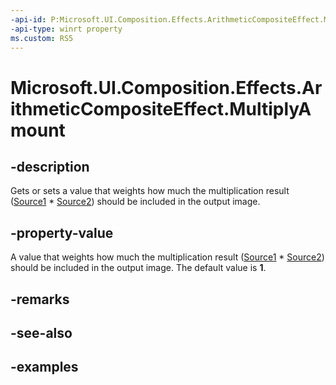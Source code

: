 ```yaml
---
-api-id: P:Microsoft.UI.Composition.Effects.ArithmeticCompositeEffect.MultiplyAmount
-api-type: winrt property
ms.custom: RS5
---
```


<!-- Property syntax.
public float MultiplyAmount { get;  set; }
-->

# Microsoft.UI.Composition.Effects.ArithmeticCompositeEffect.MultiplyAmount

## -description
Gets or sets a value that weights how much the multiplication result ([Source1](arithmeticcompositeeffect_source1.md) * [Source2](arithmeticcompositeeffect_source2.md)) should be included in the output image. 

## -property-value
A value that weights how much the multiplication result ([Source1](arithmeticcompositeeffect_source1.md) * [Source2](arithmeticcompositeeffect_source2.md)) should be included in the output image. The default value is **1**. 

## -remarks

## -see-also

## -examples

